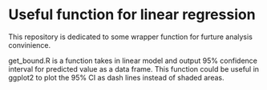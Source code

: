 # Useful function for linear regression
This repository is dedicated to some wrapper function for furture analysis convinience. 

get_bound.R is a function takes in linear model and output 95% confidence interval for predicted value as a data frame. This function could be useful in ggplot2 to plot the 95% CI as dash lines instead of shaded areas. 




